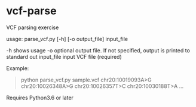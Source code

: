 # vcf-parse
VCF parsing exercise

usage: parse_vcf.py [-h] [-o output_file] input_file

-h          shows usage
-o          optional output file. If not specified, output is printed to standard out
input_file  input VCF file (required)

Example:
>python parse_vcf.py sample.vcf
chr20:10019093A>G
chr20:10026348A>G
chr20:10026357T>C
chr20:10030188T>A
...

Requires Python3.6 or later


